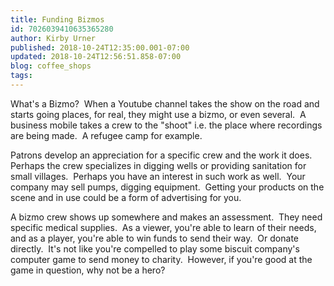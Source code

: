 ```yaml
---
title: Funding Bizmos
id: 7026039410635365280
author: Kirby Urner
published: 2018-10-24T12:35:00.001-07:00
updated: 2018-10-24T12:56:51.858-07:00
blog: coffee_shops
tags: 
---
```


[](https://www.flickr.com/photos/kirbyurner/2903298685/)

What's a Bizmo?  When a Youtube channel takes the show on the road and starts going places, for real, they might use a bizmo, or even several.  A business mobile takes a crew to the "shoot" i.e. the place where recordings are being made.  A refugee camp for example.

Patrons develop an appreciation for a specific crew and the work it does.  Perhaps the crew specializes in digging wells or providing sanitation for small villages.  Perhaps you have an interest in such work as well.  Your company may sell pumps, digging equipment.  Getting your products on the scene and in use could be a form of advertising for you.

A bizmo crew shows up somewhere and makes an assessment.  They need specific medical supplies.  As a viewer, you're able to learn of their needs, and as a player, you're able to win funds to send their way.  Or donate directly.  It's not like you're compelled to play some biscuit company's computer game to send money to charity.  However, if you're good at the game in question, why not be a hero?

[](https://www.flickr.com/photos/kirbyurner/5490162297/)